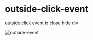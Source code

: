 # outside-click-event
outside click event to close hide div

![outside-event](https://user-images.githubusercontent.com/26027515/39505516-db94b028-4de3-11e8-970e-6ae9cb022533.gif)
